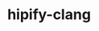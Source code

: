 ---
title: "hipify-clang"
layout: cache
categories: [package, develop]
meta: {"versions": ["5.5.1", "5.6.1"], "compilers": ["gcc@=11.1.0"], "oss": ["ubuntu20.04"], "platforms": ["linux"], "targets": ["x86_64_v3"], "stacks": ["gpu-tests", "root"], "num_specs": 22, "num_specs_by_stack": {"root": 22, "gpu-tests": 22}}
spec_details: [{"hash": "jf23rekvxj2q62slqony5ccl57skghpj", "compiler": "gcc@=11.1.0", "versions": ["5.6.1"], "os": "ubuntu20.04", "platform": "linux", "target": "x86_64_v3", "variants": ["build_system=cmake", "build_type=Release", "generator=make", "~ipo", "patches=54b8b39"], "stacks": ["root", "gpu-tests"], "size": "-", "tarball": "https://binaries.spack.io/develop/build_cache/linux-ubuntu20.04-x86_64_v3/gcc-11.1.0/hipify-clang-5.6.1/linux-ubuntu20.04-x86_64_v3-gcc-11.1.0-hipify-clang-5.6.1-jf23rekvxj2q62slqony5ccl57skghpj.spack"}, {"hash": "qrjtw3nbhunstncuh6hnstkvmcsnoswc", "compiler": "gcc@=11.1.0", "versions": ["5.6.1"], "os": "ubuntu20.04", "platform": "linux", "target": "x86_64_v3", "variants": ["build_system=cmake", "build_type=Release", "generator=make", "~ipo", "patches=54b8b39"], "stacks": ["root", "gpu-tests"], "size": "-", "tarball": "https://binaries.spack.io/develop/build_cache/linux-ubuntu20.04-x86_64_v3/gcc-11.1.0/hipify-clang-5.6.1/linux-ubuntu20.04-x86_64_v3-gcc-11.1.0-hipify-clang-5.6.1-qrjtw3nbhunstncuh6hnstkvmcsnoswc.spack"}, {"hash": "woob5fhwozseo6dkh5odctsfbdeyfr62", "compiler": "gcc@=11.1.0", "versions": ["5.6.1"], "os": "ubuntu20.04", "platform": "linux", "target": "x86_64_v3", "variants": ["build_system=cmake", "build_type=Release", "generator=make", "~ipo", "patches=54b8b39"], "stacks": ["root", "gpu-tests"], "size": "-", "tarball": "https://binaries.spack.io/develop/build_cache/linux-ubuntu20.04-x86_64_v3/gcc-11.1.0/hipify-clang-5.6.1/linux-ubuntu20.04-x86_64_v3-gcc-11.1.0-hipify-clang-5.6.1-woob5fhwozseo6dkh5odctsfbdeyfr62.spack"}, {"hash": "4zkgmvecjnsbtrll4wwmclqjx3jcrszn", "compiler": "gcc@=11.1.0", "versions": ["5.6.1"], "os": "ubuntu20.04", "platform": "linux", "target": "x86_64_v3", "variants": ["build_system=cmake", "build_type=Release", "generator=make", "~ipo", "patches=54b8b39"], "stacks": ["root", "gpu-tests"], "size": "-", "tarball": "https://binaries.spack.io/develop/build_cache/linux-ubuntu20.04-x86_64_v3/gcc-11.1.0/hipify-clang-5.6.1/linux-ubuntu20.04-x86_64_v3-gcc-11.1.0-hipify-clang-5.6.1-4zkgmvecjnsbtrll4wwmclqjx3jcrszn.spack"}, {"hash": "arsbm6lioy7jx4xnuklvx6b23azidzby", "compiler": "gcc@=11.1.0", "versions": ["5.6.1"], "os": "ubuntu20.04", "platform": "linux", "target": "x86_64_v3", "variants": ["build_system=cmake", "build_type=Release", "generator=make", "~ipo", "patches=54b8b39"], "stacks": ["root", "gpu-tests"], "size": "-", "tarball": "https://binaries.spack.io/develop/build_cache/linux-ubuntu20.04-x86_64_v3/gcc-11.1.0/hipify-clang-5.6.1/linux-ubuntu20.04-x86_64_v3-gcc-11.1.0-hipify-clang-5.6.1-arsbm6lioy7jx4xnuklvx6b23azidzby.spack"}, {"hash": "jsz5rr3xdav6zfzcf4xtpdwdigm2reaz", "compiler": "gcc@=11.1.0", "versions": ["5.6.1"], "os": "ubuntu20.04", "platform": "linux", "target": "x86_64_v3", "variants": ["build_system=cmake", "build_type=Release", "generator=make", "~ipo", "patches=54b8b39"], "stacks": ["root", "gpu-tests"], "size": "-", "tarball": "https://binaries.spack.io/develop/build_cache/linux-ubuntu20.04-x86_64_v3/gcc-11.1.0/hipify-clang-5.6.1/linux-ubuntu20.04-x86_64_v3-gcc-11.1.0-hipify-clang-5.6.1-jsz5rr3xdav6zfzcf4xtpdwdigm2reaz.spack"}, {"hash": "yvoas25azhsxxelejbrsrfrqtxnjcbtm", "compiler": "gcc@=11.1.0", "versions": ["5.6.1"], "os": "ubuntu20.04", "platform": "linux", "target": "x86_64_v3", "variants": ["build_system=cmake", "build_type=Release", "generator=make", "~ipo", "patches=54b8b39"], "stacks": ["root", "gpu-tests"], "size": "-", "tarball": "https://binaries.spack.io/develop/build_cache/linux-ubuntu20.04-x86_64_v3/gcc-11.1.0/hipify-clang-5.6.1/linux-ubuntu20.04-x86_64_v3-gcc-11.1.0-hipify-clang-5.6.1-yvoas25azhsxxelejbrsrfrqtxnjcbtm.spack"}, {"hash": "sp6yx5v7fwsxdbomux5rljjd6il5buo2", "compiler": "gcc@=11.1.0", "versions": ["5.6.1"], "os": "ubuntu20.04", "platform": "linux", "target": "x86_64_v3", "variants": ["build_system=cmake", "build_type=Release", "generator=make", "~ipo", "patches=54b8b39"], "stacks": ["root", "gpu-tests"], "size": "-", "tarball": "https://binaries.spack.io/develop/build_cache/linux-ubuntu20.04-x86_64_v3/gcc-11.1.0/hipify-clang-5.6.1/linux-ubuntu20.04-x86_64_v3-gcc-11.1.0-hipify-clang-5.6.1-sp6yx5v7fwsxdbomux5rljjd6il5buo2.spack"}, {"hash": "xbypgskwrse65snirm27iatyijodv7r2", "compiler": "gcc@=11.1.0", "versions": ["5.6.1"], "os": "ubuntu20.04", "platform": "linux", "target": "x86_64_v3", "variants": ["build_system=cmake", "build_type=Release", "generator=make", "~ipo", "patches=54b8b39"], "stacks": ["root", "gpu-tests"], "size": "-", "tarball": "https://binaries.spack.io/develop/build_cache/linux-ubuntu20.04-x86_64_v3/gcc-11.1.0/hipify-clang-5.6.1/linux-ubuntu20.04-x86_64_v3-gcc-11.1.0-hipify-clang-5.6.1-xbypgskwrse65snirm27iatyijodv7r2.spack"}, {"hash": "bf3oqxqakauknpioyipdioqn72gjcrwo", "compiler": "gcc@=11.1.0", "versions": ["5.6.1"], "os": "ubuntu20.04", "platform": "linux", "target": "x86_64_v3", "variants": ["build_system=cmake", "build_type=Release", "generator=make", "~ipo", "patches=54b8b39"], "stacks": ["root", "gpu-tests"], "size": "-", "tarball": "https://binaries.spack.io/develop/build_cache/linux-ubuntu20.04-x86_64_v3/gcc-11.1.0/hipify-clang-5.6.1/linux-ubuntu20.04-x86_64_v3-gcc-11.1.0-hipify-clang-5.6.1-bf3oqxqakauknpioyipdioqn72gjcrwo.spack"}, {"hash": "o6xnykfvmddeshr5lkdww5zmfeoskx7w", "compiler": "gcc@=11.1.0", "versions": ["5.6.1"], "os": "ubuntu20.04", "platform": "linux", "target": "x86_64_v3", "variants": ["build_system=cmake", "build_type=Release", "generator=make", "~ipo", "patches=54b8b39"], "stacks": ["root", "gpu-tests"], "size": "-", "tarball": "https://binaries.spack.io/develop/build_cache/linux-ubuntu20.04-x86_64_v3/gcc-11.1.0/hipify-clang-5.6.1/linux-ubuntu20.04-x86_64_v3-gcc-11.1.0-hipify-clang-5.6.1-o6xnykfvmddeshr5lkdww5zmfeoskx7w.spack"}, {"hash": "ayupfqtaj5gbnjlt5fs2sm6brdmvrt7h", "compiler": "gcc@=11.1.0", "versions": ["5.5.1"], "os": "ubuntu20.04", "platform": "linux", "target": "x86_64_v3", "variants": ["build_system=cmake", "build_type=Release", "generator=make", "~ipo", "patches=fafe6a5"], "stacks": ["root", "gpu-tests"], "size": "-", "tarball": "https://binaries.spack.io/develop/build_cache/linux-ubuntu20.04-x86_64_v3/gcc-11.1.0/hipify-clang-5.5.1/linux-ubuntu20.04-x86_64_v3-gcc-11.1.0-hipify-clang-5.5.1-ayupfqtaj5gbnjlt5fs2sm6brdmvrt7h.spack"}, {"hash": "7fcup34tjwro2fwyvpbyrp5qfnzkr7hs", "compiler": "gcc@=11.1.0", "versions": ["5.6.1"], "os": "ubuntu20.04", "platform": "linux", "target": "x86_64_v3", "variants": ["build_system=cmake", "build_type=Release", "generator=make", "~ipo", "patches=54b8b39"], "stacks": ["root", "gpu-tests"], "size": "-", "tarball": "https://binaries.spack.io/develop/build_cache/linux-ubuntu20.04-x86_64_v3/gcc-11.1.0/hipify-clang-5.6.1/linux-ubuntu20.04-x86_64_v3-gcc-11.1.0-hipify-clang-5.6.1-7fcup34tjwro2fwyvpbyrp5qfnzkr7hs.spack"}, {"hash": "6s6yt63f2m6n45e7auxmlynscyebsvoh", "compiler": "gcc@=11.1.0", "versions": ["5.6.1"], "os": "ubuntu20.04", "platform": "linux", "target": "x86_64_v3", "variants": ["build_system=cmake", "build_type=Release", "generator=make", "~ipo", "patches=54b8b39"], "stacks": ["root", "gpu-tests"], "size": "-", "tarball": "https://binaries.spack.io/develop/build_cache/linux-ubuntu20.04-x86_64_v3/gcc-11.1.0/hipify-clang-5.6.1/linux-ubuntu20.04-x86_64_v3-gcc-11.1.0-hipify-clang-5.6.1-6s6yt63f2m6n45e7auxmlynscyebsvoh.spack"}, {"hash": "wgmol3y4dtco5g7yoq4klkfc4kh2xt56", "compiler": "gcc@=11.1.0", "versions": ["5.6.1"], "os": "ubuntu20.04", "platform": "linux", "target": "x86_64_v3", "variants": ["build_system=cmake", "build_type=Release", "generator=make", "~ipo", "patches=54b8b39"], "stacks": ["root", "gpu-tests"], "size": "-", "tarball": "https://binaries.spack.io/develop/build_cache/linux-ubuntu20.04-x86_64_v3/gcc-11.1.0/hipify-clang-5.6.1/linux-ubuntu20.04-x86_64_v3-gcc-11.1.0-hipify-clang-5.6.1-wgmol3y4dtco5g7yoq4klkfc4kh2xt56.spack"}, {"hash": "nnv6xrqcqjbb5hqjfemd4ltsf6ypkzq5", "compiler": "gcc@=11.1.0", "versions": ["5.6.1"], "os": "ubuntu20.04", "platform": "linux", "target": "x86_64_v3", "variants": ["build_system=cmake", "build_type=Release", "generator=make", "~ipo", "patches=54b8b39"], "stacks": ["root", "gpu-tests"], "size": "-", "tarball": "https://binaries.spack.io/develop/build_cache/linux-ubuntu20.04-x86_64_v3/gcc-11.1.0/hipify-clang-5.6.1/linux-ubuntu20.04-x86_64_v3-gcc-11.1.0-hipify-clang-5.6.1-nnv6xrqcqjbb5hqjfemd4ltsf6ypkzq5.spack"}, {"hash": "l5fk5vggsuqfpcazpiqddbykamiosmv6", "compiler": "gcc@=11.1.0", "versions": ["5.6.1"], "os": "ubuntu20.04", "platform": "linux", "target": "x86_64_v3", "variants": ["build_system=cmake", "build_type=Release", "generator=make", "~ipo", "patches=54b8b39"], "stacks": ["root", "gpu-tests"], "size": "-", "tarball": "https://binaries.spack.io/develop/build_cache/linux-ubuntu20.04-x86_64_v3/gcc-11.1.0/hipify-clang-5.6.1/linux-ubuntu20.04-x86_64_v3-gcc-11.1.0-hipify-clang-5.6.1-l5fk5vggsuqfpcazpiqddbykamiosmv6.spack"}, {"hash": "rtmu6c53jp3mdeihc77jmi2l7noz3s56", "compiler": "gcc@=11.1.0", "versions": ["5.6.1"], "os": "ubuntu20.04", "platform": "linux", "target": "x86_64_v3", "variants": ["build_system=cmake", "build_type=Release", "generator=make", "~ipo", "patches=54b8b39"], "stacks": ["root", "gpu-tests"], "size": "-", "tarball": "https://binaries.spack.io/develop/build_cache/linux-ubuntu20.04-x86_64_v3/gcc-11.1.0/hipify-clang-5.6.1/linux-ubuntu20.04-x86_64_v3-gcc-11.1.0-hipify-clang-5.6.1-rtmu6c53jp3mdeihc77jmi2l7noz3s56.spack"}, {"hash": "5o2tmvxwgugl5pjfnqur5tk26g5veow7", "compiler": "gcc@=11.1.0", "versions": ["5.6.1"], "os": "ubuntu20.04", "platform": "linux", "target": "x86_64_v3", "variants": ["build_system=cmake", "build_type=Release", "generator=make", "~ipo", "patches=54b8b39"], "stacks": ["root", "gpu-tests"], "size": "-", "tarball": "https://binaries.spack.io/develop/build_cache/linux-ubuntu20.04-x86_64_v3/gcc-11.1.0/hipify-clang-5.6.1/linux-ubuntu20.04-x86_64_v3-gcc-11.1.0-hipify-clang-5.6.1-5o2tmvxwgugl5pjfnqur5tk26g5veow7.spack"}, {"hash": "dsemwpls4u2rfd26zgh5kf462licqpbb", "compiler": "gcc@=11.1.0", "versions": ["5.6.1"], "os": "ubuntu20.04", "platform": "linux", "target": "x86_64_v3", "variants": ["build_system=cmake", "build_type=Release", "generator=make", "~ipo", "patches=54b8b39"], "stacks": ["root", "gpu-tests"], "size": "-", "tarball": "https://binaries.spack.io/develop/build_cache/linux-ubuntu20.04-x86_64_v3/gcc-11.1.0/hipify-clang-5.6.1/linux-ubuntu20.04-x86_64_v3-gcc-11.1.0-hipify-clang-5.6.1-dsemwpls4u2rfd26zgh5kf462licqpbb.spack"}, {"hash": "tsl2w5kjxwxj7s2vehtt6kzhqtzppvzf", "compiler": "gcc@=11.1.0", "versions": ["5.6.1"], "os": "ubuntu20.04", "platform": "linux", "target": "x86_64_v3", "variants": ["build_system=cmake", "build_type=Release", "generator=make", "~ipo", "patches=54b8b39"], "stacks": ["root", "gpu-tests"], "size": "-", "tarball": "https://binaries.spack.io/develop/build_cache/linux-ubuntu20.04-x86_64_v3/gcc-11.1.0/hipify-clang-5.6.1/linux-ubuntu20.04-x86_64_v3-gcc-11.1.0-hipify-clang-5.6.1-tsl2w5kjxwxj7s2vehtt6kzhqtzppvzf.spack"}, {"hash": "x5rklaigkaovyer3tkyr6f3forrlwimu", "compiler": "gcc@=11.1.0", "versions": ["5.6.1"], "os": "ubuntu20.04", "platform": "linux", "target": "x86_64_v3", "variants": ["build_system=cmake", "build_type=Release", "generator=make", "~ipo", "patches=54b8b39"], "stacks": ["root", "gpu-tests"], "size": "-", "tarball": "https://binaries.spack.io/develop/build_cache/linux-ubuntu20.04-x86_64_v3/gcc-11.1.0/hipify-clang-5.6.1/linux-ubuntu20.04-x86_64_v3-gcc-11.1.0-hipify-clang-5.6.1-x5rklaigkaovyer3tkyr6f3forrlwimu.spack"}]
---